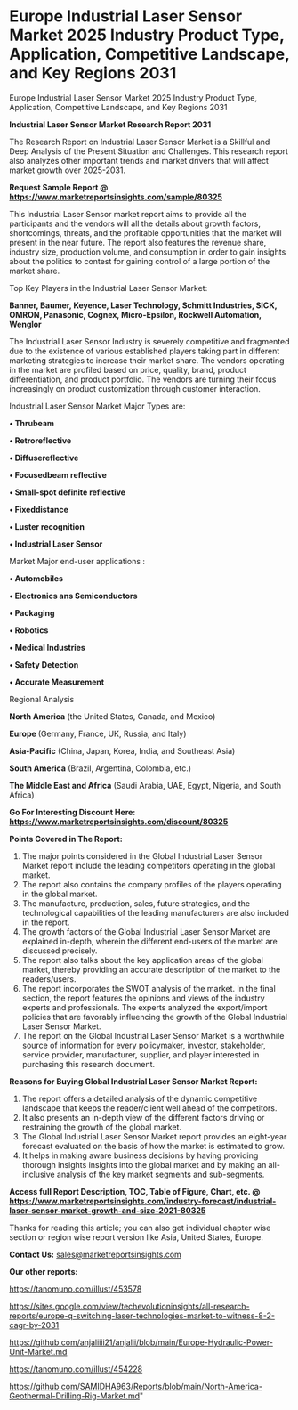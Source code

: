 # Europe Industrial Laser Sensor Market 2025 Industry Product Type, Application, Competitive Landscape, and Key Regions 2031
Europe Industrial Laser Sensor Market 2025 Industry Product Type, Application, Competitive Landscape, and Key Regions 2031

<strong>Industrial Laser Sensor Market Research Report 2031</strong>

The Research Report on Industrial Laser Sensor Market is a Skillful and Deep Analysis of the Present Situation and Challenges. This research report also analyzes other important trends and market drivers that will affect market growth over 2025-2031.

<strong>Request Sample Report @ <a href=https://www.marketreportsinsights.com/sample/80325>https://www.marketreportsinsights.com/sample/80325</a></strong>

This Industrial Laser Sensor market report aims to provide all the participants and the vendors will all the details about growth factors, shortcomings, threats, and the profitable opportunities that the market will present in the near future. The report also features the revenue share, industry size, production volume, and consumption in order to gain insights about the politics to contest for gaining control of a large portion of the market share.

Top Key Players in the Industrial Laser Sensor Market:

<strong>Banner, Baumer, Keyence, Laser Technology, Schmitt Industries, SICK, OMRON, Panasonic, Cognex, Micro-Epsilon, Rockwell Automation, Wenglor</strong>

The Industrial Laser Sensor Industry is severely competitive and fragmented due to the existence of various established players taking part in different marketing strategies to increase their market share. The vendors operating in the market are profiled based on price, quality, brand, product differentiation, and product portfolio. The vendors are turning their focus increasingly on product customization through customer interaction.

Industrial Laser Sensor Market Major Types are:

<strong>• Thrubeam

• Retroreflective

• Diffusereflective

• Focusedbeam reflective

• Small-spot definite reflective

• Fixeddistance

• Luster recognition

• Industrial Laser Sensor</strong>

Market Major end-user applications :

<strong>• Automobiles

• Electronics ans Semiconductors

• Packaging

• Robotics

• Medical Industries

• Safety Detection

• Accurate Measurement</strong>

Regional Analysis

</u><strong><b>North America</b></strong> (the United States, Canada, and Mexico)

<strong><b>Europe </b></strong>(Germany, France, UK, Russia, and Italy)

<strong><b>Asia-Pacific</b></strong> (China, Japan, Korea, India, and Southeast Asia)

<strong><b>South America</b></strong> (Brazil, Argentina, Colombia, etc.)

<strong><b>The Middle East and Africa</b></strong> (Saudi Arabia, UAE, Egypt, Nigeria, and South Africa)

<strong>Go For Interesting Discount Here: <a href=https://www.marketreportsinsights.com/discount/80325>https://www.marketreportsinsights.com/discount/80325</a></strong>

<strong>Points Covered in The Report:</strong>
<ol>
  <li>The major points considered in the Global Industrial Laser Sensor Market report include the leading competitors operating in the global market.</li>
  <li>The report also contains the company profiles of the players operating in the global market.</li>
  <li>The manufacture, production, sales, future strategies, and the technological capabilities of the leading manufacturers are also included in the report.</li>
  <li>The growth factors of the Global Industrial Laser Sensor Market are explained in-depth, wherein the different end-users of the market are discussed precisely.</li>
  <li>The report also talks about the key application areas of the global market, thereby providing an accurate description of the market to the readers/users.</li>
  <li>The report incorporates the SWOT analysis of the market. In the final section, the report features the opinions and views of the industry experts and professionals. The experts analyzed the export/import policies that are favorably influencing the growth of the Global Industrial Laser Sensor Market.</li>
  <li>The report on the Global Industrial Laser Sensor Market is a worthwhile source of information for every policymaker, investor, stakeholder, service provider, manufacturer, supplier, and player interested in purchasing this research document.</li>
</ol>
<strong>Reasons for Buying Global Industrial Laser Sensor Market Report:</strong>

<ol>
  <li>The report offers a detailed analysis of the dynamic competitive landscape that keeps the reader/client well ahead of the competitors.</li>
  <li>It also presents an in-depth view of the different factors driving or restraining the growth of the global market.</li>
  <li>The Global Industrial Laser Sensor Market report provides an eight-year forecast evaluated on the basis of how the market is estimated to grow.</li>
  <li>It helps in making aware business decisions by having providing thorough insights insights into the global market and by making an all-inclusive analysis of the key market segments and sub-segments.</li>
</ol>
<strong>Access full Report Description, TOC, Table of Figure, Chart, etc. @ <a href=https://www.marketreportsinsights.com/industry-forecast/industrial-laser-sensor-market-growth-and-size-2021-80325>https://www.marketreportsinsights.com/industry-forecast/industrial-laser-sensor-market-growth-and-size-2021-80325</a></strong>


Thanks for reading this article; you can also get individual chapter wise section or region wise report version like Asia, United States, Europe.

<strong>Contact Us:</strong>
sales@marketreportsinsights.com

<strong>Our other reports:</strong>

<a href=https://tanomuno.com/illust/453578>https://tanomuno.com/illust/453578</a>

<a href=https://sites.google.com/view/techevolutioninsights/all-research-reports/europe-q-switching-laser-technologies-market-to-witness-8-2-cagr-by-2031>https://sites.google.com/view/techevolutioninsights/all-research-reports/europe-q-switching-laser-technologies-market-to-witness-8-2-cagr-by-2031</a>

<a href=https://github.com/anjaliiii21/anjalii/blob/main/Europe-Hydraulic-Power-Unit-Market.md>https://github.com/anjaliiii21/anjalii/blob/main/Europe-Hydraulic-Power-Unit-Market.md</a>

<a href=https://tanomuno.com/illust/454228>https://tanomuno.com/illust/454228</a>

<a href=https://github.com/SAMIDHA963/Reports/blob/main/North-America-Geothermal-Drilling-Rig-Market.md>https://github.com/SAMIDHA963/Reports/blob/main/North-America-Geothermal-Drilling-Rig-Market.md</a>"
